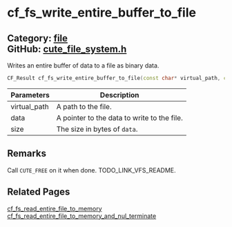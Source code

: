 [](../header.md ':include')

# cf_fs_write_entire_buffer_to_file

Category: [file](/api_reference?id=file)  
GitHub: [cute_file_system.h](https://github.com/RandyGaul/cute_framework/blob/master/include/cute_file_system.h)  
---

Writes an entire buffer of data to a file as binary data.

```cpp
CF_Result cf_fs_write_entire_buffer_to_file(const char* virtual_path, const void* data, size_t size);
```

Parameters | Description
--- | ---
virtual_path | A path to the file.
data | A pointer to the data to write to the file.
size | The size in bytes of `data`.

## Remarks

Call `CUTE_FREE` on it when done. TODO_LINK_VFS_README.

## Related Pages

[cf_fs_read_entire_file_to_memory](/file/cf_fs_read_entire_file_to_memory.md)  
[cf_fs_read_entire_file_to_memory_and_nul_terminate](/file/cf_fs_read_entire_file_to_memory_and_nul_terminate.md)  
